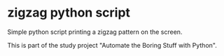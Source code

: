 # zigzag python script
Simple python script printing a zigzag pattern on the screen.

This is part of the study project "Automate the Boring Stuff with Python".
